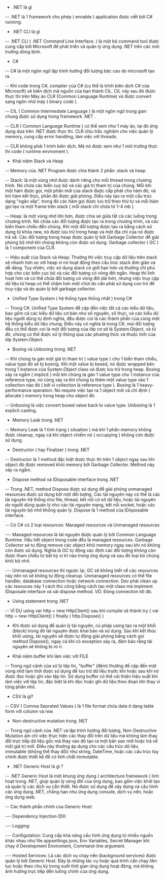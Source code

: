 - .NET là gì

-- .NET là 1 framework cho phép ( ennable ) application được viết bởi C# running.

- .NET CLI là gì

-- .NET CLI ( .NET Command Line Interface. ) là một bộ command tool được cung cấp bởi Microsoft để phát triển và quản lý ứng dụng .NET trên các môi trường dòng lệnh.

- C#

-- C# là một ngôn ngữ lập trình hướng đối tượng bậc cao do microsoft tạo ra.

-- Khi code trong C#, complier của C# (cụ thể là trình biên dịch C# của Microsoft) sẽ biên dịch mã nguồn của bạn thành CIL. CIL này sau đó được thực thi trên Máy ảo CLR (Common Language Runtime) và được convert sang ngôn nhữ máy ( binary code ).

-- CIL ( Common Intermediate Language ) là một ngôn ngữ trung gian chung được sử dụng trong framework .NET .

-- CLR ( Common Languege Runtime ) có thể xem như 1 máy ảo, tại đó ứng dụng dựa trên .NET được thực thi. CLR chịu trắc nghiệm cho việc quản lý memory, cung cấp error handling, làm việc với threads.

-- CLR không phải 1 trình biên dịch. Mà nó được xem như 1 môi trường thực thi code ( runtime enviroment ).

- Khái niệm Stack và Heap

-- Memory của .NET Program được chia thành 2 phần: stack và heap.

-- Stack: là một vùng nhớ được dành riêng cho mỗi thread trong chương trình. Nó chứa các biến cục bộ và các giá trị tham trị của chúng. Mỗi khi một hàm được gọi, một phần mới của stack được cấp phát cho hàm đó, và khi hàm kết thúc, phần đó được giải phóng. Điều này tạo ra một cấu trúc dạng "ngăn xếp", trong đó các hàm gọi được lưu trữ theo thứ tự và mỗi hàm gọi tạo ra một frame trên stack ( mỗi stack chỉ chứa từ 1-4 mb ).

-- Heap: là một vùng nhớ lớn hơn, được chia sẻ giữa tất cả các luồng trong chương trình. Nó chứa các đối tượng được tạo ra trong chương trình, và các biến tham chiếu đến chúng. Khi một đối tượng được tạo ra bằng cách sử dụng từ khóa new, nó được lưu trữ trong heap và một địa chỉ của nó được trả về. Các đối tượng trong heap được quản lý bởi Garbage Collector để giải phóng bộ nhớ khi chúng không còn được sử dụng. Garbage collector ( GC ) là 1 component của CLR.

-- Hiệu suất của Stack và Heap: Thường thì việc truy cập dữ liệu trên stack sẽ nhanh hơn so với heap vì nó hoạt động theo cấu trúc stack đơn giản và dễ dàng. Tuy nhiên, việc sử dụng stack có giới hạn hơn và thường chỉ phù hợp cho các biến cục bộ và các đối tượng có vòng đời ngắn. Heap thì linh hoạt hơn và có thể chứa đối tượng có vòng đời dài hơn, nhưng việc truy cập dữ liệu từ heap có thể chậm hơn một chút do cần phải sử dụng con trỏ để truy cập và do quản lý bởi garbage collector.

- Unified Type System ( hệ thống type thống nhất ) trong C#

-- Trong C#, Unified Type System đề cập đến việc tất cả các kiểu dữ liệu, bao gồm cả các kiểu dữ liệu cơ bản như số nguyên, số thực, và các kiểu dữ liệu người dùng tự định nghĩa, đều được coi là các thành phần của cùng một hệ thống kiểu dữ liệu chung. Điều này có nghĩa là trong C#, mọi đối tượng đều có thể được coi là một đối tượng của lớp cơ sở là System.Object, và từ đó, chúng có thể được xử lý thông qua các phương thức và thuộc tính của lớp System.Object.

- Boxing và Unboxing trong .NET

-- Khi chúng ta gán một giá trị tham trị ( value type ) cho 1 biến tham chiếu, value type đó sẽ bị boxing. Khi một value bị boxed, nó được wrapped bên trong 1 instance của System.Object class và được lưu trữ trong heap. Boxing xảy ra ngầm ( implicit ) mỗi khi chúng ta gán 1 value type cho 1 instance của reference type, nó cũng xảy ra khi chúng ta thêm một value type vào 1 collection nào đó ( bởi vì collection là reference type ). Boxing là 1 heavy-performance operation. Nó require việc tạo ra 1 object mới và chỉ định ( allocate ) memory trong heap cho object đó.

-- Unboxing là việc convert boxed value back to value type. Unboxing là 1 explicit casting.

- Memory Leak trong .NET

-- Memory Leak là 1 tình trạng ( situation ) mà khi 1 phần memory không được cleanup, ngay cả khi object chiếm nó ( occupying ) không còn được sử dụng.

- Destructor ( hay Finalizer ) trong .NET

-- Destructor là 1 method đặc biệt được thực thi trên 1 object ngay sau khi object đó được removed khỏi memory bởi Garbage Collector. Method này xảy ra ngầm.

- Dispose method và IDisposable interface trong .NET

-- Trong .NET, method Dispose được sử dụng để giải phóng unmanaged resources được sử dụng bởi một đối tượng. Các tài nguyên này có thể là các tài nguyên hệ thống như file, thread, kết nối cơ sở dữ liệu, hoặc tài nguyên do người dùng quản lý như các tài nguyên mạng, kết nối socket, hoặc các tài nguyên bộ nhớ không quản lý. Dispose là 1 method của IDisposable interface.

-- Có C# có 2 loại resources: Managed resources và Unmanaged resources

--- Managed resources là tài nguyên được quản lý bởi Common Language Runtime. Hầu hết object trong code đều là managed resources. Garbage Collector sẻ tự động remove các object khỏi memory ngay sau khi nó không còn được sử dụng. Nghĩa là GC tự động xác định các đối tượng không còn được tham chiếu từ bất kỳ vị trí nào trong ứng dụng và sau đó loại bỏ chúng khỏi bộ nhớ.

--- Unmanaged resources thì ngược lại, GC sẽ không biết về các resources này nên nó sẽ không tự động cleanup. Unmanaged resources có thể file handler, database connection hoặc network connection. Dev phải clean up các resouces này 1 cách thủ công bằng cách tạo một class mà implment IDisposale interface và xài dispose method. VD: Đóng connection tới db.

- Using statement trong .NET

-- VÍ DỤ using var http = new HttpClient() sau khi complie sẽ thành try { var http = new HttpClient() } finally ( http.Dispose() )

- Khi được sử dụng để quản lý tài nguyên, cú pháp using tạo ra một khối (block) trong đó tài nguyên được khai báo và sử dụng. Sau khi kết thúc khối using, tài nguyên sẽ được tự động giải phóng bằng cách gọi method Dispose(), ngay cả khi có exception xảy ra, đảm bảo rằng tài nguyên sẽ không bị rò rỉ.

- Khái niệm buffer khi làm việc với FILE

-- Trong ngữ cảnh của xử lý tệp tin, "buffer" (đệm) thường đề cập đến một vùng nhớ tạm thời được sử dụng để lưu trữ dữ liệu trước khi hoặc sau khi nó được đọc hoặc ghi vào tệp tin. Sử dụng buffer có thể cải thiện hiệu suất khi làm việc với tệp tin, đặc biệt là khi đọc hoặc ghi dữ liệu theo đoạn lớn thay vì từng phần nhỏ.

- CSV là gì?

-- CSV ( Comma Seprated Values ) là 1 file format chứa data ở dạng table form với column và row.

- Non-destructive mutation trong .NET

-- Trong ngữ cảnh của .NET và lập trình hướng đối tượng, Non-Destructive Mutation ám chỉ việc thực hiện các thay đổi trên dữ liệu mà không làm thay đổi trực tiếp dữ liệu gốc mà thay vào đó tạo ra một bản sao mới hoặc trả về một giá trị mới. Điều này thường áp dụng cho các cấu trúc dữ liệu immutable (không thể thay đổi) như string, DateTime, hoặc các cấu trúc tùy chỉnh được thiết kế để có tính chất immutable.

- .NET Generic Host là gì ?

-- .NET Generic Host là một khung ứng dụng ( architecture framework ) linh hoạt trong .NET, giúp quản lý vòng đời của ứng dụng, bao gồm việc khởi tạo và quản lý các dịch vụ cần thiết. Nó được sử dụng để xây dựng và cấu hình các ứng dụng .NET, chẳng hạn như ứng dụng console, dịch vụ nền, hoặc ứng dụng web.

-- Các thành phần chính của Generic Host:

--- Dependency Injection (DI):

--- Logging:

--- Configutation: Cung cấp khả năng cấu hình ứng dụng từ nhiều nguồn khác nhau như file appsettings.json, Env Variables, Secret Manager khi chạy ở Development Enviroment, Command-line argument.

--- Hosted Services: Là các dịch vụ chạy nền (background services) được quản lý bởi Generic Host. Đây là những tác vụ hoặc quá trình cần chạy liên tục hoặc theo chu kỳ trong suốt thời gian ứng dụng hoạt động, mà không ảnh hưởng trực tiếp đến luồng chính của ứng dụng.
